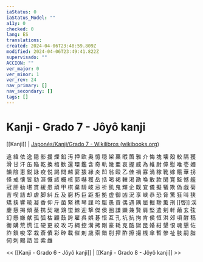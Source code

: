 ```yaml
---
iaStatus: 0
iaStatus_Model: ""
a11y: 0
checked: 0
lang: ES
translations: 
created: 2024-04-06T23:48:59.809Z
modified: 2024-04-06T23:49:41.822Z
supervisado: ""
ACCION: ""
ver_major: 0
ver_minor: 1
ver_rev: 24
nav_primary: []
nav_secondary: []
tags: []
---
```

# Kanji - Grado 7 - Jôyô kanji

[[Kanji]] | [Japonés/Kanji/Grado 7 - Wikilibros (wikibooks.org)](https://es.wikibooks.org/wiki/Japon%C3%A9s/Kanji/Grado_7)

違 緯 依 逸 隠 影 援 煙 鉛 汚 押 欧 奥 憶 穏 架 菓 暇 箇 雅 介 悔 塊 壊 殻 較 隔 獲 滑 甘 汗 缶 陥 乾 換 棺 歓 還 環 鑑 含 奇 軌 幾 亜 哀 握 威 為 維 尉 偉 慰 唯 壱 姻 韻 陰 恵 鋭 詠 疫 悦 謁 閲 越 宴 猿 縁 炎 凹 翁 殴 乙 佳 禍 寡 渦 稼 靴 嫁 餓 華 拐 怪 戒 懐 皆 劾 涯 慨 該 概 核 郭 嚇 穫 岳 括 喝 褐 轄 渇 勘 喚 敢 款 閑 寛 監 憾 艦 冠 肝 勧 堪 貫 緩 患 頑 甲 棋 棄 騎 岐 忌 祈 飢 鬼 輝 企 既 宜 儀 擬 犠 欺 偽 戯 菊 吉 喫 詰 却 虐 脚 糾 丘 及 窮 朽 巨 距 拒 拠 虚 御 凶 況 享 峡 恭 恐 脅 驚 狂 叫 狭 矯 挟 響 暁 凝 香 仰 斤 菌 緊 襟 琴 謹 吟 駆 愚 貢 偶 遇 隅 屈 掘 勲 薫 刑 [[啓]] 渓 慶 憩 掲 傾 茎 携 契 継 鶏 蛍 鯨 迎 撃 傑 倹 圏 謙 顕 兼 賢 肩 堅 遣 剣 軒 繭 玄 弦 幻 懸 嫌 献 孤 弧 枯 顧 鼓 誇 雇 呉 娯 碁 悟 互 孔 坑 抗 拘 肯 侯 恒 洪 郊 項 酵 稿 衡 購 荒 慌 江 硬 更 絞 攻 巧 綱 控 溝 拷 剛 豪 耗 克 酷 獄 昆 婚 紺 墾 恨 魂 懇 佐 詐 鎖 唆 宰 栽 斎 債 彩 砕 載 催 剤 歳 索 錯 削 搾 酢 擦 撮 桟 傘 暫 惨 祉 肢 嗣 脂 伺 刺 賜 諮 旨 紫 雌

<< [[Kanji - Grado 6 - Jôyô kanji]] | [[Kanji - Grado 8 - Jôyô kanji]] >>
